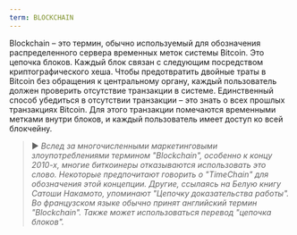 ```yaml
---
term: BLOCKCHAIN
---
```


Blockchain – это термин, обычно используемый для обозначения распределенного сервера временных меток системы Bitcoin. Это цепочка блоков. Каждый блок связан с следующим посредством криптографического хеша. Чтобы предотвратить двойные траты в Bitcoin без обращения к центральному органу, каждый пользователь должен проверить отсутствие транзакции в системе. Единственный способ убедиться в отсутствии транзакции – это знать о всех прошлых транзакциях Bitcoin. Для этого транзакции помечаются временными метками внутри блоков, и каждый пользователь имеет доступ ко всей блокчейну.

> ► *Вслед за многочисленными маркетинговыми злоупотреблениями термином "Blockchain", особенно к концу 2010-х, многие биткоинеры отказываются использовать это слово. Некоторые предпочитают говорить о "TimeChain" для обозначения этой концепции. Другие, ссылаясь на Белую книгу Сатоши Накамото, упоминают "Цепочку доказательства работы". Во французском языке обычно принят английский термин "Blockchain". Также может использоваться перевод "цепочка блоков".*